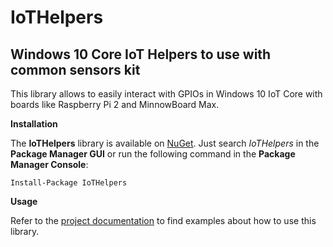 # IoTHelpers

Windows 10 Core IoT Helpers to use with common sensors kit
---------------------------------------------------------
This library allows to easily interact with GPIOs in Windows 10 IoT Core with boards like Raspberry Pi 2 and MinnowBoard Max.

**Installation**

The **IoTHelpers** library is available on [NuGet](http://www.nuget.org/packages/IoTHelpers/). Just search *IoTHelpers* in the **Package Manager GUI** or run the following command in the **Package Manager Console**:

    Install-Package IoTHelpers
    
**Usage**

Refer to the [project documentation](https://github.com/Dot-and-Net/IoTHelpers/wiki/Documentation) to find examples about how to use this library.
